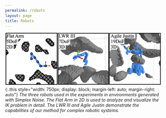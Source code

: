 ```yaml
---
permalink: /robots
layout: page
title: Robots
---
```


![3robots](../assets/imgs/robots/3Robots.png){:.this
style="width: 750px;
display: block;
margin-left: auto;
margin-right: auto"}
*The three robots used in the experiments in environments generated with Simplex Noise.
The Flat Arm in 2D is used to analyze and visualize the IK problem in detail.
The LWR III and Agile Justin demonstrate the capabilities of our method for complex robotic systems.*

